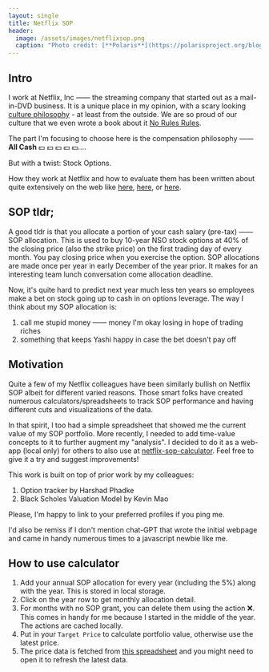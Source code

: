 ```yaml
---
layout: single
title: Netflix SOP
header:
  image: /assets/images/netflixsop.png
  caption: "Photo credit: [**Polaris**](https://polarisproject.org/blog/2018/07/netflixs-ozark-money-laundering-and-massage-parlor-trafficking/)"
---
```


## Intro
I work at Netflix, Inc —— the streaming company that started out as a mail-in-DVD business. It is a unique place in my opinion, with a scary looking [culture philosophy](https://jobs.netflix.com/culture) - at least from the outside. We are so proud of our culture that we even wrote a book about it [No Rules Rules](https://www.goodreads.com/en/book/show/49099937).

The part I'm focusing to choose here is the compensation philosophy —— **All Cash**  💵 💵 💵 💵 💵....

But with a twist: Stock Options. 

How they work at Netflix and how to evaluate them has been written about quite extensively on the web like [here](https://graystoneadvisor.com/blog/netflix-supplemental-stock-options), [here](https://faangpath.com/blog/netflix-stock-prices-employee-compensation/), or [here](https://blog.myrawealth.com/insights/a-guide-on-netflixs-benefits-program#:~:text=Netflix%20automatically%20provides%20free%20stock,stock%20options%20are%20NOT%20stocks).

## SOP tldr;
A good tldr is that you allocate a portion of your cash salary (pre-tax) —— SOP allocation. This is used to buy 10-year NSO stock options at 40% of the closing price (also the strike price) on the first trading day of every month. You pay closing price when you exercise the option. SOP allocations are made once per year in early December of the year prior. It makes for an interesting team lunch conversation come allocation deadline.

Now, it's quite hard to predict next year much less ten years so employees make a bet on stock going up to cash in on options leverage.
The way I think about my SOP allocation is:

1. call me stupid money —— money I'm okay losing in hope of trading riches
2. something that keeps Yashi happy in case the bet doesn't pay off

## Motivation
Quite a few of my Netflix colleagues have been similarly bullish on Netflix SOP albeit for different varied reasons. Those smart folks have created numerous calculators/spreadsheets to track SOP performance and having different cuts and visualizations of the data.

In that spirit, I too had a simple spreadsheet that showed me the current value of my SOP portfolio. More recently, I needed to add time-value concepts to it to further augment my "analysis".
I decided to do it as a web-app (local only) for others to also use at [netflix-sop-calculator]({{site.url}}/netflix-sop-calculator). Feel free to give it a try and suggest improvements!

This work is built on top of prior work by my colleagues:
1. Option tracker by Harshad Phadke
1. Black Scholes Valuation Model by Kevin Mao

Please, I'm happy to link to your preferred profiles if you ping me.

I'd also be remiss if I don't mention chat-GPT that wrote the initial webpage and came in handy numerous times to a javascript newbie like me.

## How to use calculator
1. Add your annual SOP allocation for every year (including the 5%) along with the year. This is stored in local storage.
2. Click on the year row to get monthly allocation detail.
3. For months with no SOP grant, you can delete them using the action ❌. This comes in handy for me because I started in the middle of the year. The actions are cached locally.
4. Put in your `Target Price` to calculate portfolio value, otherwise use the latest price.
5. The price data is fetched from [this spreadsheet](https://docs.google.com/spreadsheets/d/1WnQdKVUhEVPwN0b6gxOh6c6dUYbuHZCNPkDD6A4p5l0/edit#gid=0) and you might need to open it to refresh the latest data.